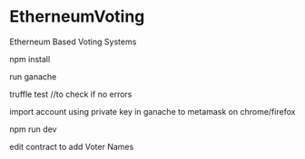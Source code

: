 # EtherneumVoting
Etherneum Based Voting Systems

npm install

run ganache 

truffle test //to check if no errors

import account using private key in ganache to metamask on chrome/firefox

npm run dev

edit contract to add Voter Names
